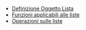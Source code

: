 - [Definizione Oggetto Lista](Sorgenti/MB/DOC/B£LIST_00)
- [Funzioni applicabili alle liste](Sorgenti/MB/DOC/B£LIST_01)
- [Operazioni sulle liste](Sorgenti/MB/DOC/B£LIST_02)
